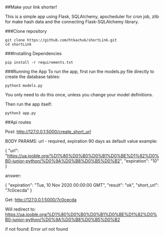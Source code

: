 ##Make your link shorter!

This is a simple app using Flask, SQLAlchemy, apscheduler for cron job, zlib for make hash data and the connecting Flask-SQLAlchemy library.

###Clone repository

```
git clone https://github.com/htkachuk/shortLink.git
cd shortLink
```

###Installing Dependencies

```
pip install -r requirements.txt
```

###Running the App
To run the app, first run the models.py file directly to create the database tables:

```
python3 models.py
```

You only need to do this once, unless you change your model definitions.

Then run the app itself:

```
python3 app.py
```

##Api routes

Post: http://127.0.0.1:5000/create_short_url

BODY PARAMS: url - required, expiration 90 days as default value
example:

{
"url": "https://ua.jooble.org/%D1%80%D0%B0%D0%B1%D0%BE%D1%82%D0%B0-junior-python/%D0%9A%D0%B8%D0%B5%D0%B2",
"expiration": "10"
}

answer:

{
"expiration": "Tue, 10 Nov 2020 00:00:00 GMT",
"result": "ok",
"short_url": "7c0cecda"
}

Get: http://127.0.0.1:5000/7c0cecda

Will redirect to: https://ua.jooble.org/%D1%80%D0%B0%D0%B1%D0%BE%D1%82%D0%B0-junior-python/%D0%9A%D0%B8%D0%B5%D0%B2

if not found: Error url not found
